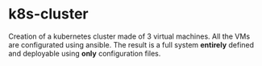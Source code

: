 # k8s-cluster

Creation of a kubernetes cluster made of 3 virtual machines.
All the VMs are configurated using ansible.
The result is a full system **entirely** defined and deployable using **only**
configuration files.